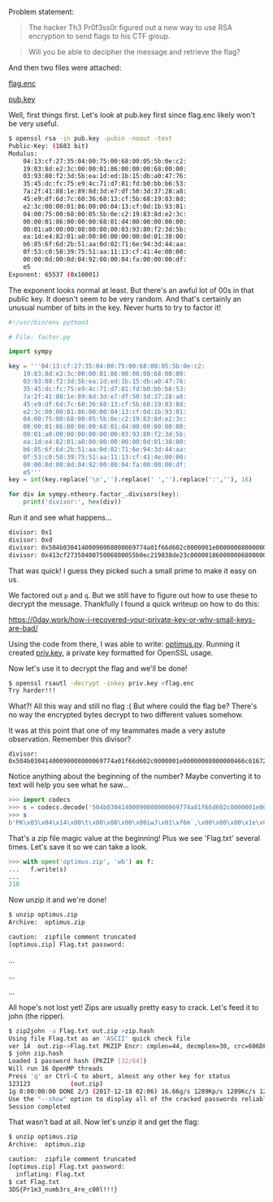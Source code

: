 Problem statement:

> The hacker Th3 Pr0f3ss0r figured out a new way to use RSA encryption to send
flags to his CTF group.

> Will you be able to decipher the message and retrieve the flag?

And then two files were attached:

[flag.enc](flag.enc)

[pub.key](pub.key)

Well, first things first. Let's look at pub.key first since flag.enc likely
won't be very useful.

```sh
$ openssl rsa -in pub.key -pubin -noout -text
Public-Key: (1683 bit)
Modulus:
    04:13:cf:27:35:04:00:75:00:68:00:05:5b:0e:c2:
    19:83:8d:e2:3c:00:00:01:86:00:00:00:68:00:00:
    03:93:80:f2:3d:5b:ea:1d:ed:1b:15:db:a0:47:76:
    35:45:dc:fc:75:e9:4c:71:d7:81:fd:b0:bb:b6:53:
    7a:2f:41:88:1e:89:8d:3d:e7:df:50:3d:37:28:a8:
    45:e9:df:6d:7c:60:36:68:13:cf:5b:68:19:83:8d:
    e2:3c:00:00:01:86:00:00:04:13:cf:0d:1b:93:01:
    04:00:75:00:68:00:05:5b:0e:c2:19:83:8d:e2:3c:
    00:00:01:86:00:00:00:68:01:d4:00:00:00:00:00:
    00:01:a0:00:00:00:00:00:00:03:93:80:f2:3d:5b:
    ea:1d:e4:82:01:a0:00:00:00:00:00:0d:01:38:00:
    b6:85:6f:6d:2b:51:aa:0d:02:71:6e:94:3d:44:aa:
    0f:53:c0:50:39:75:51:aa:11:13:cf:41:4e:00:00:
    00:00:0d:00:0d:04:92:00:00:04:fa:00:00:00:df:
    e5
Exponent: 65537 (0x10001)
```

The exponent looks normal at least. But there's an awful lot of 00s in that
public key. It doesn't seem to be very random. And that's certainly an unusual
number of bits in the key. Never hurts to try to factor it!

```python
#!/usr/bin/env python3

# File: factor.py

import sympy

key = '''04:13:cf:27:35:04:00:75:00:68:00:05:5b:0e:c2:
    19:83:8d:e2:3c:00:00:01:86:00:00:00:68:00:00:
    03:93:80:f2:3d:5b:ea:1d:ed:1b:15:db:a0:47:76:
    35:45:dc:fc:75:e9:4c:71:d7:81:fd:b0:bb:b6:53:
    7a:2f:41:88:1e:89:8d:3d:e7:df:50:3d:37:28:a8:
    45:e9:df:6d:7c:60:36:68:13:cf:5b:68:19:83:8d:
    e2:3c:00:00:01:86:00:00:04:13:cf:0d:1b:93:01:
    04:00:75:00:68:00:05:5b:0e:c2:19:83:8d:e2:3c:
    00:00:01:86:00:00:00:68:01:d4:00:00:00:00:00:
    00:01:a0:00:00:00:00:00:00:03:93:80:f2:3d:5b:
    ea:1d:e4:82:01:a0:00:00:00:00:00:0d:01:38:00:
    b6:85:6f:6d:2b:51:aa:0d:02:71:6e:94:3d:44:aa:
    0f:53:c0:50:39:75:51:aa:11:13:cf:41:4e:00:00:
    00:00:0d:00:0d:04:92:00:00:04:fa:00:00:00:df:
    e5'''
key = int(key.replace('\n','').replace(' ','').replace(':',''), 16)

for div in sympy.ntheory.factor_.divisors(key):
    print('divisor:', hex(div))
```

Run it and see what happens...

```sh
divisor: 0x1
divisor: 0xd
divisor: 0x504b03041400090008000069774a01f66d602c0000001e00000008000000466c61672e747874b350735b19307a407375e1af7c08c1ceec2149842dce5267809fe3323fd6c268a23f51e58f395ff4bacc52f4504b070801f66d602c0000001e000000504b01021f001400090008000069774a01f66d602c0000001e000000080024000000000000002000000000000000466c61672e7478740a00200000000000010018000e0a43a5efa3d20100301c32c9a2d2012dd3b766e1a3d201504b050600000000010001005a000000620000001139
divisor: 0x413cf2735040075006800055b0ec219838de23c00000186000000680000039380f23d5bea1ded1b15dba047763545dcfc75e94c71d781fdb0bbb6537a2f41881e898d3de7df503d3728a845e9df6d7c60366813cf5b6819838de23c0000018600000413cf0d1b9301040075006800055b0ec219838de23c000001860000006801d400000000000001a0000000000000039380f23d5bea1de48201a000000000000d013800b6856f6d2b51aa0d02716e943d44aa0f53c050397551aa1113cf414e000000000d000d0492000004fa000000dfe5
```

That was quick! I guess they picked such a small prime to make it easy on us.

We factored out `p` and `q`. But we still have to figure out how to use these
to decrypt the message. Thankfully I found a quick writeup on how to do this:

https://0day.work/how-i-recovered-your-private-key-or-why-small-keys-are-bad/

Using the code from there, I was able to write: [optimus.py](optimus.py).
Running it created [priv.key](priv.key), a private key formatted for OpenSSL
usage.

Now let's use it to decrypt the flag and we'll be done!

```sh
$ openssl rsautl -decrypt -inkey priv.key <flag.enc
Try harder!!!
```

What?! All this way and still no flag :( But where could the flag be? There's
no way the encrypted bytes decrypt to two different values somehow.

It was at this point that one of my teammates made a very astute observation.
Remember this divisor?

    divisor: 0x504b03041400090008000069774a01f66d602c0000001e00000008000000466c61672e747874b350735b19307a407375e1af7c08c1ceec2149842dce5267809fe3323fd6c268a23f51e58f395ff4bacc52f4504b070801f66d602c0000001e000000504b01021f001400090008000069774a01f66d602c0000001e000000080024000000000000002000000000000000466c61672e7478740a00200000000000010018000e0a43a5efa3d20100301c32c9a2d2012dd3b766e1a3d201504b050600000000010001005a000000620000001139

Notice anything about the beginning of the number? Maybe converting it to
text will help you see what he saw...

```python
>>> import codecs
>>> s = codecs.decode('504b03041400090008000069774a01f66d602c0000001e00000008000000466c61672e747874b350735b19307a407375e1af7c08c1ceec2149842dce5267809fe3323fd6c268a23f51e58f395ff4bacc52f4504b070801f66d602c0000001e000000504b01021f001400090008000069774a01f66d602c0000001e000000080024000000000000002000000000000000466c61672e7478740a00200000000000010018000e0a43a5efa3d20100301c32c9a2d2012dd3b766e1a3d201504b050600000000010001005a000000620000001139', 'hex')
>>> s
b'PK\x03\x04\x14\x00\t\x00\x08\x00\x00iwJ\x01\xf6m`,\x00\x00\x00\x1e\x00\x00\x00\x08\x00\x00\x00Flag.txt\xb3Ps[\x190z@su\xe1\xaf|\x08\xc1\xce\xec!I\x84-\xceRg\x80\x9f\xe32?\xd6\xc2h\xa2?Q\xe5\x8f9_\xf4\xba\xccR\xf4PK\x07\x08\x01\xf6m`,\x00\x00\x00\x1e\x00\x00\x00PK\x01\x02\x1f\x00\x14\x00\t\x00\x08\x00\x00iwJ\x01\xf6m`,\x00\x00\x00\x1e\x00\x00\x00\x08\x00$\x00\x00\x00\x00\x00\x00\x00 \x00\x00\x00\x00\x00\x00\x00Flag.txt\n\x00 \x00\x00\x00\x00\x00\x01\x00\x18\x00\x0e\nC\xa5\xef\xa3\xd2\x01\x000\x1c2\xc9\xa2\xd2\x01-\xd3\xb7f\xe1\xa3\xd2\x01PK\x05\x06\x00\x00\x00\x00\x01\x00\x01\x00Z\x00\x00\x00b\x00\x00\x00\x119'
```

That's a zip file magic value at the beginning! Plus we see 'Flag.txt' several
times. Let's save it so we can take a look.

```python
>>> with open('optimus.zip', 'wb') as f:
...   f.write(s)
...
210
```

Now unzip it and we're done!

```sh
$ unzip optimus.zip
Archive:  optimus.zip

caution:  zipfile comment truncated
[optimus.zip] Flag.txt password:
```

...

...

...

All hope's not lost yet! Zips are usually pretty easy to crack. Let's feed it
to john (the ripper).

```sh
$ zip2john -a Flag.txt out.zip >zip.hash
Using file Flag.txt as an 'ASCII' quick check file
ver 14  out.zip->Flag.txt PKZIP Encr: cmplen=44, decmplen=30, crc=606DF601
$ john zip.hash
Loaded 1 password hash (PKZIP [32/64])
Will run 16 OpenMP threads
Press 'q' or Ctrl-C to abort, almost any other key for status
123123           (out.zip)
1g 0:00:00:00 DONE 2/3 (2017-12-18 02:06) 16.66g/s 1289Kp/s 1289Kc/s 1289KC/s 123456..gbby
Use the "--show" option to display all of the cracked passwords reliably
Session completed
```

That wasn't bad at all. Now let's unzip it and get the flag:

```sh
$ unzip optimus.zip
Archive:  optimus.zip

caution:  zipfile comment truncated
[optimus.zip] Flag.txt password:
  inflating: Flag.txt
$ cat Flag.txt
3DS{Pr1m3_numb3rs_4re_c00l!!!}
```
